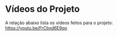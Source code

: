 # Vídeos do Projeto
A relação abaixo lista os vídeos feitos para o projeto:
 https://youtu.be/FrCbxd6E9qo

